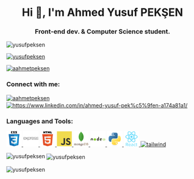 <h1 align="center">Hi 👋, I'm Ahmed Yusuf PEKŞEN</h1>
<h3 align="center">Front-end dev. & Computer Science student.</h3>

<p align="left"> <img src="https://komarev.com/ghpvc/?username=yusufpeksen&label=Profile%20views&color=0e75b6&style=flat" alt="yusufpeksen" /> </p>

<p align="left"> <a href="https://github.com/ryo-ma/github-profile-trophy"><img src="https://github-profile-trophy.vercel.app/?username=yusufpeksen" alt="yusufpeksen" /></a> </p>

<p align="left"> <a href="https://twitter.com/aahmetpeksen" target="blank"><img src="https://img.shields.io/twitter/follow/aahmetpeksen?logo=twitter&style=for-the-badge" alt="aahmetpeksen" /></a> </p>

<h3 align="left">Connect with me:</h3>
<p align="left">
<a href="https://twitter.com/aahmetpeksen" target="blank"><img align="center" src="https://raw.githubusercontent.com/rahuldkjain/github-profile-readme-generator/master/src/images/icons/Social/twitter.svg" alt="aahmetpeksen" height="30" width="40" /></a>
<a href="https://linkedin.com/in/https://www.linkedin.com/in/ahmed-yusuf-pek%c5%9fen-a174a81a1/" target="blank"><img align="center" src="https://raw.githubusercontent.com/rahuldkjain/github-profile-readme-generator/master/src/images/icons/Social/linked-in-alt.svg" alt="https://www.linkedin.com/in/ahmed-yusuf-pek%c5%9fen-a174a81a1/" height="30" width="40" /></a>
</p>

<h3 align="left">Languages and Tools:</h3>
<p align="left"> <a href="https://www.w3schools.com/css/" target="_blank" rel="noreferrer"> <img src="https://raw.githubusercontent.com/devicons/devicon/master/icons/css3/css3-original-wordmark.svg" alt="css3" width="40" height="40"/> </a> <a href="https://expressjs.com" target="_blank" rel="noreferrer"> <img src="https://raw.githubusercontent.com/devicons/devicon/master/icons/express/express-original-wordmark.svg" alt="express" width="40" height="40"/> </a> <a href="https://www.w3.org/html/" target="_blank" rel="noreferrer"> <img src="https://raw.githubusercontent.com/devicons/devicon/master/icons/html5/html5-original-wordmark.svg" alt="html5" width="40" height="40"/> </a> <a href="https://developer.mozilla.org/en-US/docs/Web/JavaScript" target="_blank" rel="noreferrer"> <img src="https://raw.githubusercontent.com/devicons/devicon/master/icons/javascript/javascript-original.svg" alt="javascript" width="40" height="40"/> </a> <a href="https://www.mongodb.com/" target="_blank" rel="noreferrer"> <img src="https://raw.githubusercontent.com/devicons/devicon/master/icons/mongodb/mongodb-original-wordmark.svg" alt="mongodb" width="40" height="40"/> </a> <a href="https://nodejs.org" target="_blank" rel="noreferrer"> <img src="https://raw.githubusercontent.com/devicons/devicon/master/icons/nodejs/nodejs-original-wordmark.svg" alt="nodejs" width="40" height="40"/> </a> <a href="https://www.python.org" target="_blank" rel="noreferrer"> <img src="https://raw.githubusercontent.com/devicons/devicon/master/icons/python/python-original.svg" alt="python" width="40" height="40"/> </a> <a href="https://reactjs.org/" target="_blank" rel="noreferrer"> <img src="https://raw.githubusercontent.com/devicons/devicon/master/icons/react/react-original-wordmark.svg" alt="react" width="40" height="40"/> </a> <a href="https://tailwindcss.com/" target="_blank" rel="noreferrer"> <img src="https://www.vectorlogo.zone/logos/tailwindcss/tailwindcss-icon.svg" alt="tailwind" width="40" height="40"/> </a> </p>

<p><img align="left" src="https://github-readme-stats.vercel.app/api/top-langs?username=yusufpeksen&show_icons=true&locale=en&layout=compact" alt="yusufpeksen" /></p>

<p>&nbsp;<img align="center" src="https://github-readme-stats.vercel.app/api?username=yusufpeksen&show_icons=true&locale=en" alt="yusufpeksen" /></p>

<p><img align="center" src="https://github-readme-streak-stats.herokuapp.com/?user=yusufpeksen&" alt="yusufpeksen" /></p>
